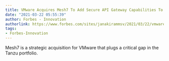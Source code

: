 ```yaml
---
title: VMware Acquires Mesh7 To Add Secure API Gateway Capabilities To Tanzu Platform
date: "2021-03-22 05:55:39"
author: Forbes - Innovation
authorlink: https://www.forbes.com/sites/janakirammsv/2021/03/22/vmware-acquires-mesh7-to-add-secure-api-gateway-capabilities-to-tanzu-platform/
tags:
- Forbes-Innovation
---
```

Mesh7 is a strategic acquisition for VMware that plugs a critical gap in the Tanzu portfolio.
